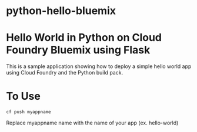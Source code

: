 # python-hello-bluemix
Hello World in Python on Cloud Foundry Bluemix using Flask
================================================================================

This is a sample application showing how to deploy a simple hello world app
using Cloud Foundry and the Python build pack.



To Use
================================================================================

```
cf push myappname
```

Replace myappname name with the name of your app (ex. hello-world)
